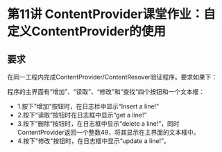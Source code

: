 # 第11讲 ContentProvider课堂作业：自定义ContentProvider的使用
## 要求
在同一工程内完成ContentProvider/ContentResover验证程序。要求如果下：

程序的主界面有“增加”、“读取”、“修改”和“查找“四个按钮和一个文本框：

- 1.按下"增加"按钮时，在日志栏中显示“Insert a line!”
- 2.按下“读取”按钮时在日志框中显示“get a line!”
- 3.按下“删除”按钮时，在日志框中显示“delete a line!”，同时ContentProvider返回一个整数49，将其显示在主界面的文本框中。
- 4.按下"修改"按钮时，在日志框中显示“update a line!”。